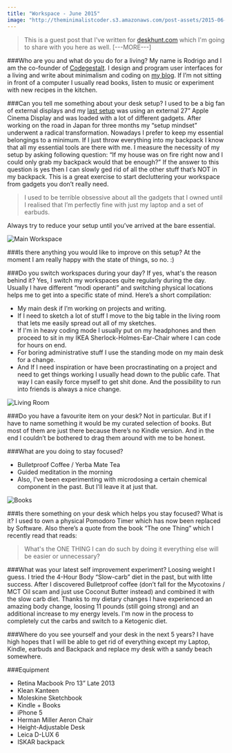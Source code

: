 ```yaml
---
title: "Workspace - June 2015"
image: "http://theminimalistcoder.s3.amazonaws.com/post-assets/2015-06-05/workspace_image.jpg"
---
```


> This is a guest post that I've written for [deskhunt.com](http://deskhunt.com/) which I'm going to share with you here as well.
[---MORE---]

###Who are you and what do you do for a living?
My name is Rodrigo and I am the co-founder of [Codegestalt](http://codegestalt.com). I design and program user interfaces for a living and write about minimalism and coding on [my blog](http://theminimalistcoder.com). If I’m not sitting in front of a computer I usually read books, listen to music or experiment with new recipes in the kitchen.

###Can you tell me something about your desk setup?
I used to be a big fan of external displays and my [last setup](http://setupsandspaces.com/post/937556429/rodrigo-haenggi) was using an external 27” Apple Cinema Display and was loaded with a lot of different gadgets. After working on the road in Japan for three months my “setup mindset” underwent  a radical transformation.
Nowadays I prefer to keep my essential belongings to a minimum. If I just throw everything into my backpack I know that all my essential tools are there with me.
I measure the necessity of my setup by asking following question: “If my house was on fire right now and I could only grab my backpack would that be enough?” If the answer to this question is yes then I can slowly ged rid of all the other stuff that’s NOT in my backpack.  This is a great exercise to start decluttering your workspace from gadgets you don’t really need.

> I used to be terrible obsessive about all the gadgets that I owned until I 
realised that I’m perfectly fine with just my laptop and a set of earbuds.

Always try to reduce your setup until you’ve arrived at the bare essential.

![Main Workspace](http://theminimalistcoder.s3.amazonaws.com/post-assets/2015-06-05/image_001.jpg)

###Is there anything you would like to improve on this setup?
At the moment I am really happy with the state of things, so no. :)

###Do you switch workspaces during your day? If yes, what's the reason behind it?
Yes, I switch my workspaces quite regularly during the day. Usually I have different “modi operanti” and switching physical locations helps me to get into a specific state of mind. Here’s a short compilation:

- My main desk if I’m working on projects and writing.
- If I need to sketch a lot of stuff I move to the big table in the living room that lets me easily spread out all of my sketches.
- If I'm in heavy coding mode I usually put on my headphones and then proceed to sit in my IKEA Sherlock-Holmes-Ear-Chair where I can code for hours on end.
- For boring administrative stuff I use the standing mode on my main desk for a change.
- And If I need inspiration or have been procrastinating on a project and need to get things working I usually head down to the public cafe. That way I can easily force myself to get shit done. And the possibility to run into friends is always a nice change.

![Living Room](http://theminimalistcoder.s3.amazonaws.com/post-assets/2015-06-05/image_003.jpg)

###Do you have a favourite item on your desk?
Not in particular. But if I have to name something it would be my curated selection of books. But most of them are just there because there’s no Kindle version. And in the end I couldn’t be bothered to drag them around with me to be honest.

###What are you doing to stay focused?
- Bulletproof Coffee / Yerba Mate Tea
- Guided meditation in the morning
- Also, I've been experimenting with microdosing a certain chemical component in the past. But l'll leave it at just that.

![Books](http://theminimalistcoder.s3.amazonaws.com/post-assets/2015-06-05/image_002.jpg)

###Is there something on your desk which helps you stay focused? What is it?
I used to own a physical Pomodoro Timer which has now been replaced by Software. Also there’s a quote from the book “The one Thing” which I recently read that reads:

> What's the ONE THING I can do such by doing it everything else will be easier or unnecessary?

###What was your latest self improvement experiment?
Loosing weight I guess. I tried the 4-Hour Body “Slow-carb” diet in the past, but with litte success. After I discovered Bulletproof coffee (don’t fall for the Mycotoxins / MCT Oil scam and just use Coconut Butter instead) and combined it with the slow carb diet. Thanks to my dietary changes I have experienced an amazing body change, loosing 11 pounds (still going strong) and an additional increase to my energy levels.
I'm now in the process to completely cut the carbs and switch to a Ketogenic diet.

###Where do you see yourself and your desk in the next 5 years?
I have high hopes that I will be able to get rid of everything except my Laptop, Kindle, earbuds and Backpack and replace my desk with a sandy beach somewhere.

###Equipment
- Retina Macbook Pro 13” Late 2013
- Klean Kanteen
- Moleskine Sketchbook
- Kindle + Books
- iPhone 5
- Herman Miller Aeron Chair
- Height-Adjustable Desk
- Leica D-LUX 6
- ISKAR backpack
